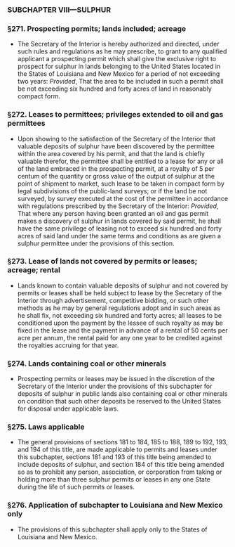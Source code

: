 ### SUBCHAPTER VIII—SULPHUR

### §271. Prospecting permits; lands included; acreage
* The Secretary of the Interior is hereby authorized and directed, under such rules and regulations as he may prescribe, to grant to any qualified applicant a prospecting permit which shall give the exclusive right to prospect for sulphur in lands belonging to the United States located in the States of Louisiana and New Mexico for a period of not exceeding two years: _Provided_, That the area to be included in such a permit shall be not exceeding six hundred and forty acres of land in reasonably compact form.

### §272. Leases to permittees; privileges extended to oil and gas permittees
* Upon showing to the satisfaction of the Secretary of the Interior that valuable deposits of sulphur have been discovered by the permittee within the area covered by his permit, and that the land is chiefly valuable therefor, the permittee shall be entitled to a lease for any or all of the land embraced in the prospecting permit, at a royalty of 5 per centum of the quantity or gross value of the output of sulphur at the point of shipment to market, such lease to be taken in compact form by legal subdivisions of the public-land surveys; or if the land be not surveyed, by survey executed at the cost of the permittee in accordance with regulations prescribed by the Secretary of the Interior: _Provided_, That where any person having been granted an oil and gas permit makes a discovery of sulphur in lands covered by said permit, he shall have the same privilege of leasing not to exceed six hundred and forty acres of said land under the same terms and conditions as are given a sulphur permittee under the provisions of this section.

### §273. Lease of lands not covered by permits or leases; acreage; rental
* Lands known to contain valuable deposits of sulphur and not covered by permits or leases shall be held subject to lease by the Secretary of the Interior through advertisement, competitive bidding, or such other methods as he may by general regulations adopt and in such areas as he shall fix, not exceeding six hundred and forty acres; all leases to be conditioned upon the payment by the lessee of such royalty as may be fixed in the lease and the payment in advance of a rental of 50 cents per acre per annum, the rental paid for any one year to be credited against the royalties accruing for that year.

### §274. Lands containing coal or other minerals
* Prospecting permits or leases may be issued in the discretion of the Secretary of the Interior under the provisions of this subchapter for deposits of sulphur in public lands also containing coal or other minerals on condition that such other deposits be reserved to the United States for disposal under applicable laws.

### §275. Laws applicable
* The general provisions of sections 181 to 184, 185 to 188, 189 to 192, 193, and 194 of this title, are made applicable to permits and leases under this subchapter, sections 181 and 193 of this title being amended to include deposits of sulphur, and section 184 of this title being amended so as to prohibit any person, association, or corporation from taking or holding more than three sulphur permits or leases in any one State during the life of such permits or leases.

### §276. Application of subchapter to Louisiana and New Mexico only
* The provisions of this subchapter shall apply only to the States of Louisiana and New Mexico.